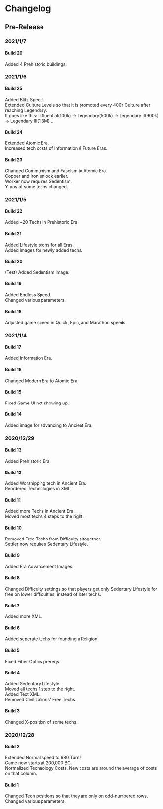 # Changelog
## Pre-Release
### 2021/1/7
#### Build 26
Added 4 Prehistoric buildings.
### 2021/1/6
#### Build 25
Added Blitz Speed.\
Extended Culture Levels so that it is promoted every 400k Culture after reaching Legendary.\
It goes like this: Influential(100k) -> Legendary(500k) -> Legendary II(900k) -> Legendary III(1.3M) ...
#### Build 24
Extended Atomic Era.\
Increased tech costs of Information & Future Eras.
#### Build 23
Changed Communism and Fascism to Atomic Era.\
Copper and Iron unlock earlier.\
Worker now requires Sedentism.\
Y-pos of some techs changed.
### 2021/1/5
#### Build 22
Added ~20 Techs in Prehistoric Era.
#### Build 21
Added Lifestyle techs for all Eras.\
Added images for newly added techs.
#### Build 20
(Test) Added Sedentism image.
#### Build 19
Added Endless Speed.\
Changed various parameters.
#### Build 18
Adjusted game speed in Quick, Epic, and Marathon speeds.
### 2021/1/4
#### Build 17
Added Information Era.
#### Build 16
Changed Modern Era to Atomic Era.
#### Build 15
Fixed Game UI not showing up.
#### Build 14
Added image for advancing to Ancient Era.
### 2020/12/29
#### Build 13
Added Prehistoric Era.
#### Build 12
Added Worshipping tech in Ancient Era.\
Reordered Technologies in XML.
#### Build 11
Added more Techs in Ancient Era.\
Moved most techs 4 steps to the right.
#### Build 10
Removed Free Techs from Difficulty altogether.\
Settler now requires Sedentary Lifestyle.
#### Build 9
Added Era Advancement Images.
#### Build 8
Changed Difficulty settings so that players get only Sedentary Lifestyle for free on lower difficulties, instead of later techs.
#### Build 7
Added more XML.
#### Build 6
Added seperate techs for founding a Religion.
#### Build 5
Fixed Fiber Optics prereqs.
#### Build 4
Added Sedentary Lifestyle.\
Moved all techs 1 step to the right.\
Added Text XML.\
Removed Civilizations' Free Techs.
#### Build 3
Changed X-position of some techs.
### 2020/12/28
#### Build 2
Extended Normal speed to 980 Turns.\
Game now starts at 200,000 BC.\
Normalized Technology Costs. New costs are around the average of costs on that column.
#### Build 1
Changed Tech positions so that they are only on odd-numbered rows.\
Changed various parameters.